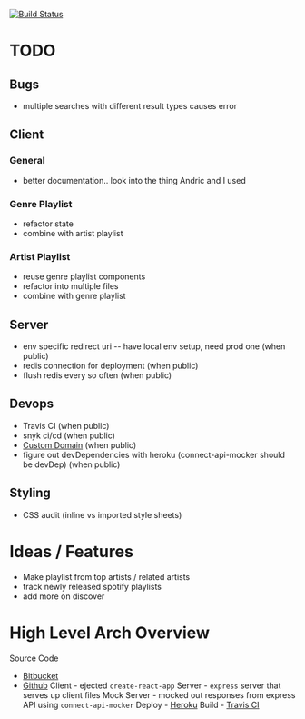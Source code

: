 [![Build Status](https://travis-ci.com/adamtwolfe/spotify.svg?token=2txtSqzFNyGWxtK6gzgr&branch=master)](https://travis-ci.com/adamtwolfe/spotify)

# TODO
## Bugs
- multiple searches with different result types causes error
## Client
### General
- better documentation.. look into the thing Andric and I used

### Genre Playlist
- refactor state
- combine with artist playlist

### Artist Playlist
- reuse genre playlist components
- refactor into multiple files
- combine with genre playlist

## Server
- env specific redirect uri -- have local env setup, need prod one (when public)
- redis connection for deployment (when public)
- flush redis every so often (when public)

## Devops
- Travis CI (when public)
- snyk ci/cd (when public)
- [Custom Domain](https://devcenter.heroku.com/articles/custom-domains) (when public)
- figure out devDependencies with heroku (connect-api-mocker should be devDep) (when public)

## Styling
- CSS audit (inline vs imported style sheets)

# Ideas / Features
- Make playlist from top artists / related artists
- track newly released spotify playlists
- add more on discover

# High Level Arch Overview
Source Code
- [Bitbucket](https://bitbucket.org/adamtwolfe/spotify/src/master/)
- [Github](https://github.com/adamtwolfe/spotify)
Client - ejected `create-react-app`
Server - `express` server that serves up client files
Mock Server - mocked out responses from express API using `connect-api-mocker`
Deploy - [Heroku](https://frozen-tor-75481.herokuapp.com/)
Build - [Travis CI](https://travis-ci.com/adamtwolfe/spotify)